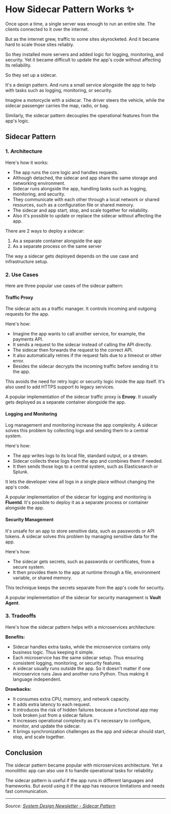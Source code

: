 # How Sidecar Pattern Works ✨

Once upon a time, a single server was enough to run an entire site. The clients connected to it over the internet.

But as the internet grew, traffic to some sites skyrocketed. And it became hard to scale those sites reliably.

So they installed more servers and added logic for logging, monitoring, and security. Yet it became difficult to update the app's code without affecting its reliability.

So they set up a sidecar.

It's a design pattern. And runs a small service alongside the app to help with tasks such as logging, monitoring, or security.

Imagine a motorcycle with a sidecar. The driver steers the vehicle, while the sidecar passenger carries the map, radio, or bag.

Similarly, the sidecar pattern decouples the operational features from the app's logic.

## Sidecar Pattern

### 1. Architecture

Here's how it works:

- The app runs the core logic and handles requests.
- Although detached, the sidecar and app share the same storage and networking environment.
- Sidecar runs alongside the app, handling tasks such as logging, monitoring, and security.
- They communicate with each other through a local network or shared resources, such as a configuration file or shared memory.
- The sidecar and app start, stop, and scale together for reliability.
- Also it's possible to update or replace the sidecar without affecting the app.

There are 2 ways to deploy a sidecar:

1. As a separate container alongside the app
2. As a separate process on the same server

The way a sidecar gets deployed depends on the use case and infrastructure setup.

### 2. Use Cases

Here are three popular use cases of the sidecar pattern:

#### Traffic Proxy

The sidecar acts as a traffic manager. It controls incoming and outgoing requests for the app.

Here's how:

- Imagine the app wants to call another service, for example, the payments API.
- It sends a request to the sidecar instead of calling the API directly.
- The sidecar then forwards the request to the correct API.
- It also automatically retries if the request fails due to a timeout or other error.
- Besides the sidecar decrypts the incoming traffic before sending it to the app.

This avoids the need for retry logic or security logic inside the app itself. It's also used to add HTTPS support to legacy services.

A popular implementation of the sidecar traffic proxy is **Envoy**. It usually gets deployed as a separate container alongside the app.

#### Logging and Monitoring

Log management and monitoring increase the app complexity. A sidecar solves this problem by collecting logs and sending them to a central system.

Here's how:

- The app writes logs to its local file, standard output, or a stream.
- Sidecar collects these logs from the app and combines them if needed.
- It then sends those logs to a central system, such as Elasticsearch or Splunk.

It lets the developer view all logs in a single place without changing the app's code.

A popular implementation of the sidecar for logging and monitoring is **Fluentd**. It's possible to deploy it as a separate process or container alongside the app.

#### Security Management

It's unsafe for an app to store sensitive data, such as passwords or API tokens. A sidecar solves this problem by managing sensitive data for the app.

Here's how:

- The sidecar gets secrets, such as passwords or certificates, from a secure system.
- It then provides them to the app at runtime through a file, environment variable, or shared memory.

This technique keeps the secrets separate from the app's code for security.

A popular implementation of the sidecar for security management is **Vault Agent**.

### 3. Tradeoffs

Here's how the sidecar pattern helps with a microservices architecture:

**Benefits:**
- Sidecar handles extra tasks, while the microservice contains only business logic. Thus keeping it simple.
- Each microservice has the same sidecar setup. Thus ensuring consistent logging, monitoring, or security features.
- A sidecar usually runs outside the app. So it doesn't matter if one microservice runs Java and another runs Python. Thus making it language independent.

**Drawbacks:**
- It consumes extra CPU, memory, and network capacity.
- It adds extra latency to each request.
- It introduces the risk of hidden failures because a functional app may look broken just from a sidecar failure.
- It increases operational complexity as it's necessary to configure, monitor, and update the sidecar.
- It brings synchronization challenges as the app and sidecar should start, stop, and scale together.

## Conclusion

The sidecar pattern became popular with microservices architecture. Yet a monolithic app can also use it to handle operational tasks for reliability.

The sidecar pattern is useful if the app runs in different languages and frameworks. But avoid using it if the app has resource limitations and needs fast communication.

---

*Source: [System Design Newsletter - Sidecar Pattern](https://newsletter.systemdesign.one/p/sidecar-pattern)*